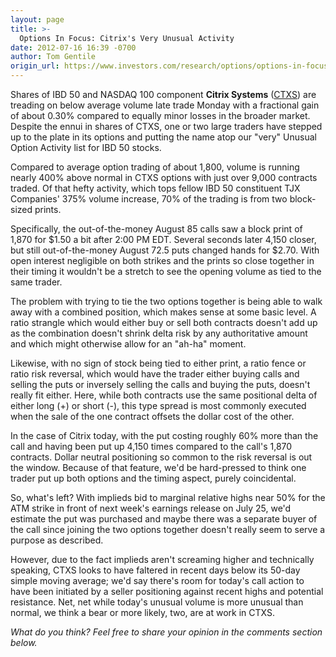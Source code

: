 ```yaml
---
layout: page
title: >-
  Options In Focus: Citrix's Very Unusual Activity
date: 2012-07-16 16:39 -0700
author: Tom Gentile
origin_url: https://www.investors.com/research/options/options-in-focus-citrixs-very-unusual-activity/
---
```






Shares of IBD 50 and NASDAQ 100 component **Citrix Systems**  ([CTXS](https://research.investors.com/quote.aspx?symbol=CTXS)) are treading on below average volume late trade Monday with a fractional gain of about 0.30% compared to equally minor losses in the broader market. Despite the ennui in shares of CTXS, one or two large traders have stepped up to the plate in its options and putting the name atop our "very" Unusual Option Activity list for IBD 50 stocks. 

  

Compared to average option trading of about 1,800, volume is running nearly 400% above normal in CTXS options with just over 9,000 contracts traded. Of that hefty activity, which tops fellow IBD 50 constituent TJX Companies' 375% volume increase, 70% of the trading is from two block-sized prints.

  

Specifically, the out-of-the-money August 85 calls saw a block print of 1,870 for $1.50 a bit after 2:00 PM EDT. Several seconds later 4,150 closer, but still out-of-the-money August 72.5 puts changed hands for $2.70. With open interest negligible on both strikes and the prints so close together in their timing it wouldn't be a stretch to see the opening volume as tied to the same trader. 

  

The problem with trying to tie the two options together is being able to walk away with a combined position, which makes sense at some basic level. A ratio strangle which would either buy or sell both contracts doesn't add up as the combination doesn't shrink delta risk by any authoritative amount and which might otherwise allow for an "ah-ha" moment.

  

Likewise, with no sign of stock being tied to either print, a ratio fence or ratio risk reversal, which would have the trader either buying calls and selling the puts or inversely selling the calls and buying the puts, doesn't really fit either. Here, while both contracts use the same positional delta of either long (+) or short (-), this type spread is most commonly executed when the sale of the one contract offsets the dollar cost of the other. 

  

In the case of Citrix today, with the put costing roughly 60% more than the call and having been put up 4,150 times compared to the call's 1,870 contracts. Dollar neutral positioning so common to the risk reversal is out the window. Because of that feature, we'd be hard-pressed to think one trader put up both options and the timing aspect, purely coincidental.

  

So, what's left? With implieds bid to marginal relative highs near 50% for the ATM strike in front of next week's earnings release on July 25, we'd estimate the put was purchased and maybe there was a separate buyer of the call since joining the two options together doesn't really seem to serve a purpose as described. 

  

However, due to the fact implieds aren't screaming higher and technically speaking, CTXS looks to have faltered in recent days below its 50-day simple moving average; we'd say there's room for today's call action to have been initiated by a seller positioning against recent highs and potential resistance. Net, net while today's unusual volume is more unusual than normal, we think a bear or more likely, two, are at work in CTXS.

  

*What do you think? Feel free to share your opinion in the comments section below.*




